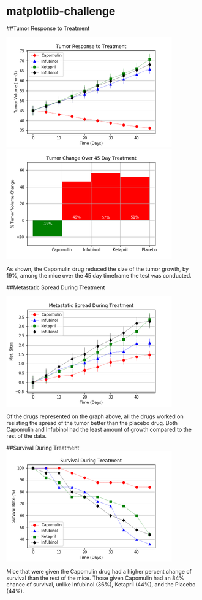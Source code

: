 # matplotlib-challenge

##Tumor Response to Treatment

![Tumor Response Image](/Pymaceuticals/tumor_response.png) ![Tumor Growth Image](/Pymaceuticals/tumor_change.png)

As shown, the Capomulin drug reduced the size of the tumor growth, by 19%, among the mice over the 45 day timeframe the test was conducted. 

##Metastatic Spread During Treatment

![Metastatic Spread Image](/Pymaceuticals/metastatic_spread.png)

Of the drugs represented on the graph above, all the drugs worked on resisting the spread of the tumor better than the placebo drug. Both Capomulin and Infubinol had the least amount of growth compared to the rest of the data.

##Survival During Treatment 
![Survival Image](/Pymaceuticals/survival.png)

Mice that were given the Capomulin drug had a higher percent change of survival than the rest of the mice. Those given Capomulin had an 84% chance of survival, unlike Infubinol (36%), Ketapril (44%), and the Placebo (44%). 

